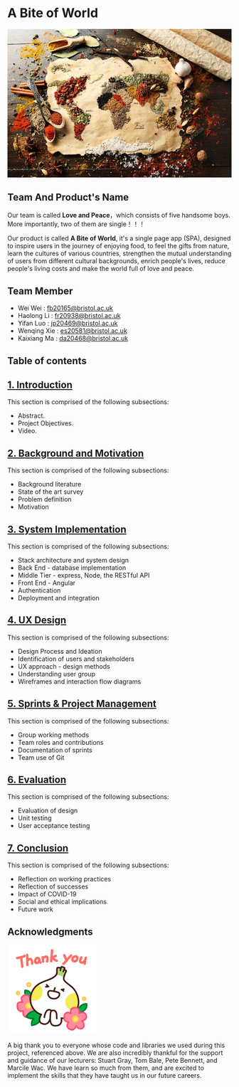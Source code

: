 # A Bite of World

![head](images/README/head.png)

## Team And Product's Name

Our team is called **Love and Peace**，which consists of five handsome boys. More importantly, two of them are single！！！

Our product is called **A Bite of World**, it's a single page app (SPA), designed to inspire users in the journey of enjoying food, to feel the gifts from nature, learn the cultures of various countries, strengthen the mutual understanding of users from different cultural backgrounds, enrich people's lives,  reduce people's living costs and make the world full of love and peace.

## Team Member

* Wei Wei       : <fb20165@bristol.ac.uk>
* Haolong Li  : <fr20938@bristol.ac.uk>
* Yifan Luo : <jp20469@bristol.ac.uk>
* Wenqing Xie : <es20581@bristol.ac.uk>
* Kaixiang Ma : <da20468@bristol.ac.uk>


## Table of contents

## [1. Introduction](Portfolio/Introduction.md)

This section is comprised of the following subsections:

- Abstract. 
- Project Objectives. 
- Video. 

## [2. Background and Motivation](Portfolio/Background.md)

This section is comprised of the following subsections:

* Background literature
* State of the art survey
* Problem definition
* Motivation

## [3. System Implementation](Portfolio/System_Implementation.md)

This section is comprised of the following subsections:

* Stack architecture and system design
* Back End - database implementation
* Middle Tier - express, Node, the RESTful API
* Front End - Angular
* Authentication
* Deployment and integration

## [4. UX Design](Portfolio/UX_Design.md)

This section is comprised of the following subsections:

* Design Process and Ideation
* Identification of users and stakeholders
* UX approach - design methods
* Understanding user group
* Wireframes and interaction flow diagrams


## [5. Sprints & Project Management](Portfolio/Sprints_Project_Management.md)

This section is comprised of the following subsections:

* Group working methods
* Team roles and contributions
* Documentation of sprints
* Team use of Git


## [6. Evaluation](Portfolio/Evaluation.md)

This section is comprised of the following subsections:

* Evaluation of design
* Unit testing
* User acceptance testing

## [7. Conclusion](Portfolio/Conclusion.md)

This section is comprised of the following subsections:

* Reflection on working practices
* Reflection of successes
* Impact of COVID-19
* Social and ethical implications
* Future work

## Acknowledgments

![201610241720298258](images/README/thank.gif)

A big thank you to everyone whose code and libraries we used during this project, referenced above. We are also incredibly thankful for the support and guidance of our lecturers: Stuart Gray, Tom Bale, Pete Bennett, and Marcile Wac. We have learn so much from them, and are excited to implement the skills that they have taught us in our future careers.
